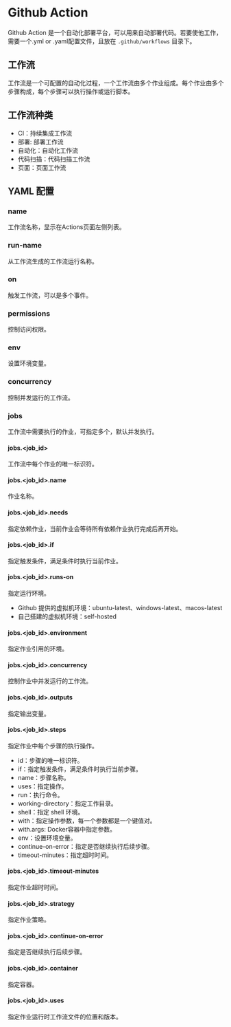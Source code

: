 # Github Action
Github Action 是一个自动化部署平台，可以用来自动部署代码。若要使他工作，需要一个.yml or .yaml配置文件，且放在 `.github/workflows` 目录下。

## 工作流
工作流是一个可配置的自动化过程，一个工作流由多个作业组成。每个作业由多个步骤构成，每个步骤可以执行操作或运行脚本。

## 工作流种类
- CI：持续集成工作流
- 部署: 部署工作流
- 自动化：自动化工作流
- 代码扫描：代码扫描工作流
- 页面：页面工作流

## YAML 配置

### name
工作流名称，显示在Actions页面左侧列表。

### run-name
从工作流生成的工作流运行名称。

### on
触发工作流，可以是多个事件。

### permissions
控制访问权限。

### env
设置环境变量。

### concurrency
控制并发运行的工作流。

### jobs
工作流中需要执行的作业，可指定多个，默认并发执行。

#### jobs.<job_id>
工作流中每个作业的唯一标识符。

#### jobs.<job_id>.name
作业名称。

#### jobs.<job_id>.needs
指定依赖作业，当前作业会等待所有依赖作业执行完成后再开始。

#### jobs.<job_id>.if
指定触发条件，满足条件时执行当前作业。

#### jobs.<job_id>.runs-on
指定运行环境。
- Github 提供的虚拟机环境：ubuntu-latest、windows-latest、macos-latest
- 自己搭建的虚拟机环境：self-hosted

#### jobs.<job_id>.environment
指定作业引用的环境。

#### jobs.<job_id>.concurrency
控制作业中并发运行的工作流。

#### jobs.<job_id>.outputs
指定输出变量。

#### jobs.<job_id>.steps
指定作业中每个步骤的执行操作。
- id：步骤的唯一标识符。
- if：指定触发条件，满足条件时执行当前步骤。
- name：步骤名称。
- uses：指定操作。
- run：执行命令。
- working-directory：指定工作目录。
- shell：指定 shell 环境。
- with：指定操作参数，每一个参数都是一个键值对。
- with.args: Docker容器中指定参数。
- env：设置环境变量。
- continue-on-error：指定是否继续执行后续步骤。
- timeout-minutes：指定超时时间。

#### jobs.<job_id>.timeout-minutes
指定作业超时时间。

#### jobs.<job_id>.strategy
指定作业策略。

#### jobs.<job_id>.continue-on-error
指定是否继续执行后续步骤。

#### jobs.<job_id>.container
指定容器。

#### jobs.<job_id>.uses
指定作业运行时工作流文件的位置和版本。